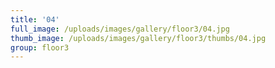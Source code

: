 ```yaml
---
title: '04'
full_image: /uploads/images/gallery/floor3/04.jpg
thumb_image: /uploads/images/gallery/floor3/thumbs/04.jpg
group: floor3
---
```


